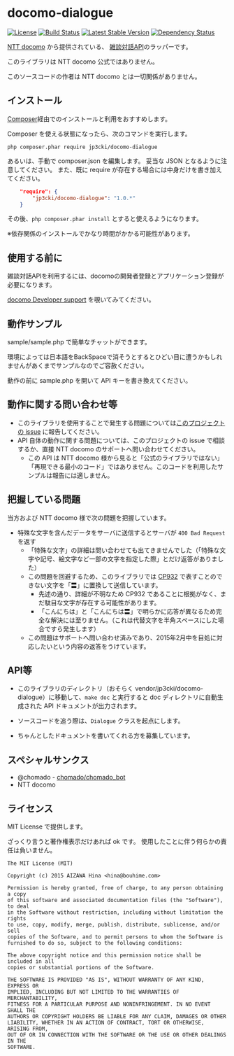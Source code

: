 docomo-dialogue
===============

[![License](https://poser.pugx.org/jp3cki/docomo-dialogue/license.svg)](https://packagist.org/packages/jp3cki/docomo-dialogue)
[![Build Status](https://travis-ci.org/fetus-hina/docomo-dialogue.svg?branch=master)](https://travis-ci.org/fetus-hina/docomo-dialogue)
[![Latest Stable Version](https://poser.pugx.org/jp3cki/docomo-dialogue/v/stable.svg)](https://packagist.org/packages/jp3cki/docomo-dialogue)
[![Dependency Status](https://www.versioneye.com/user/projects/54d3265a3ca0840b19000153/badge.svg?style=flat)](https://www.versioneye.com/user/projects/54d3265a3ca0840b19000153#tab-settings/badge.svg)

[NTT docomo](https://www.nttdocomo.co.jp/) から提供されている、
[雑談対話API](https://www.nttdocomo.co.jp/service/developer/smart_phone/analysis/chat/)のラッパーです。

このライブラリは NTT docomo 公式ではありません。

このソースコードの作者は NTT docomo とは一切関係がありません。



インストール
------------

[Composer](https://getcomposer.org/)経由でのインストールと利用をおすすめします。

Composer を使える状態になったら、次のコマンドを実行します。

```
php composer.phar require jp3cki/docomo-dialogue
```

あるいは、手動で composer.json を編集します。
妥当な JSON となるように注意してください。
また、既に require が存在する場合には中身だけを書き加えてください。

```json
    "require": {
        "jp3cki/docomo-dialogue": "1.0.*"
    }
```

その後、`php composer.phar install` とすると使えるようになります。

※依存関係のインストールでかなり時間がかかる可能性があります。



使用する前に
------------

雑談対話APIを利用するには、docomoの開発者登録とアプリケーション登録が必要になります。

[docomo Developer support](https://dev.smt.docomo.ne.jp/) を覗いてみてください。



動作サンプル
------------

sample/sample.php で簡単なチャットができます。

環境によっては日本語をBackSpaceで消そうとするとひどい目に遭うかもしれませんがあくまでサンプルなのでご容赦ください。

動作の前に sample.php を開いて API キーを書き換えてください。



動作に関する問い合わせ等
------------------------

* このライブラリを使用することで発生する問題については[このプロジェクトの issue](https://github.com/fetus-hina/docomo-dialogue/issues) に報告してください。
* API 自体の動作に関する問題については、このプロジェクトの issue で相談するか、直接 NTT docomo のサポートへ問い合わせてください。
    * この API は NTT docomo 様から見ると「公式のライブラリではない」「再現できる最小のコード」ではありません。このコードを利用したサンプルは報告には適しません。



把握している問題
----------------

当方および NTT docomo 様で次の問題を把握しています。

* 特殊な文字を含んだデータをサーバに送信するとサーバが `400 Bad Request` を返す
    * 「特殊な文字」の詳細は問い合わせても出てきませんでした（「特殊な文字や記号、絵文字など一部の文字を指定した際」とだけ返答がありました）
    * この問題を回避するため、このライブラリでは [CP932](http://ja.wikipedia.org/wiki/Microsoft%E3%82%B3%E3%83%BC%E3%83%89%E3%83%9A%E3%83%BC%E3%82%B8932) で表すことのできない文字を「〓」に置換して送信しています。
        * 先述の通り、詳細が不明なため CP932 であることに根拠がなく、まだ駄目な文字が存在する可能性があります。
        * 「こんにちは」と「こんにちは〓」で明らかに応答が異なるため完全な解決には至りません。（これは代替文字を半角スペースにした場合ですら発生します）
    * この問題はサポートへ問い合わせ済みであり、2015年2月中を目処に対応したいという内容の返答をうけています。



API等
-----

* このライブラリのディレクトリ（おそらく vendor/jp3cki/docomo-dialogue）に移動して、`make doc` と実行すると doc ディレクトリに自動生成された API ドキュメントが出力されます。

* ソースコードを追う際は、`Dialogue` クラスを起点にします。

* ちゃんとしたドキュメントを書いてくれる方を募集しています。



スペシャルサンクス
------------------

* @chomado - [chomado/chomado_bot](https://github.com/chomado/chomado_bot)
* NTT docomo



ライセンス
----------

MIT License で提供します。

ざっくり言うと著作権表示だけあれば ok です。
使用したことに伴う何らかの責任は負いません。

```
The MIT License (MIT)

Copyright (c) 2015 AIZAWA Hina <hina@bouhime.com>

Permission is hereby granted, free of charge, to any person obtaining a copy
of this software and associated documentation files (the "Software"), to deal
in the Software without restriction, including without limitation the rights
to use, copy, modify, merge, publish, distribute, sublicense, and/or sell
copies of the Software, and to permit persons to whom the Software is
furnished to do so, subject to the following conditions:

The above copyright notice and this permission notice shall be included in all
copies or substantial portions of the Software.

THE SOFTWARE IS PROVIDED "AS IS", WITHOUT WARRANTY OF ANY KIND, EXPRESS OR
IMPLIED, INCLUDING BUT NOT LIMITED TO THE WARRANTIES OF MERCHANTABILITY,
FITNESS FOR A PARTICULAR PURPOSE AND NONINFRINGEMENT. IN NO EVENT SHALL THE
AUTHORS OR COPYRIGHT HOLDERS BE LIABLE FOR ANY CLAIM, DAMAGES OR OTHER
LIABILITY, WHETHER IN AN ACTION OF CONTRACT, TORT OR OTHERWISE, ARISING FROM,
OUT OF OR IN CONNECTION WITH THE SOFTWARE OR THE USE OR OTHER DEALINGS IN THE
SOFTWARE.
```
